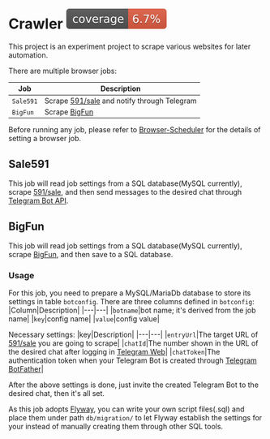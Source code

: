 # Crawler [![Coverage](https://raw.githubusercontent.com/kquiet/browser-job/gh-pages/.github/coverage/crawler/coverage.svg)](https://kquiet.github.io/browser-job/crawler/)

This project is an experiment project to scrape various websites for later automation.

There are multiple browser jobs:

|Job|Description|
|---|---|
|`Sale591`|Scrape [591/sale][] and notify through Telegram|
|`BigFun`|Scrape [BigFun][]|

Before running any job, please refer to [Browser-Scheduler][] for the details of setting a browser job.

## Sale591

This job will read job settings from a SQL database(MySQL currently), scrape [591/sale][], and then send messages to the desired chat through [Telegram Bot API][].

## BigFun

This job will read job settings from a SQL database(MySQL currently), scrape [BigFun][], and then save to a SQL database.

### Usage
For this job, you need to prepare a MySQL/MariaDb database to store its settings in table `botconfig`.
There are three columns defined in `botconfig`:
|Column|Description|
|---|---|
|`botname`|bot name; it's derived from the job name|
|`key`|config name|
|`value`|config value|

Necessary settings:
|key|Description|
|---|---|
|`entryUrl`|The target URL of [591/sale][] you are going to scrape|
|`chatId`|The number shown in the URL of the desired chat after logging in [Telegram Web][]|
|`chatToken`|The authentication token when your Telegram Bot is created through [Telegram BotFather][]|

After the above settings is done, just invite the created Telegram Bot to the desired chat, then it's all set.

As this job adopts [Flyway][], you can write your own script files(.sql) and place them under path `db/migration/` to let Flyway establish the settings for your instead of manually creating them through other SQL tools.


[591/sale]: https://sale.591.com.tw/ "591 sale"
[BigFun]: https://www.ibigfun.com/lists/latest "BigFun"
[Telegram Bot API]: https://core.telegram.org/bots/api "Telegram Bot API"
[Telegram Web]: https://web.telegram.org/z "Telegram Web"
[Telegram BotFather]: https://core.telegram.org/bots/features#botfather "Telegram BotFather"
[Browser-Scheduler]: https://github.com/kquiet/browser-scheduler "Browser-Scheduler"
[Flyway]: https://flywaydb.org/documentation/